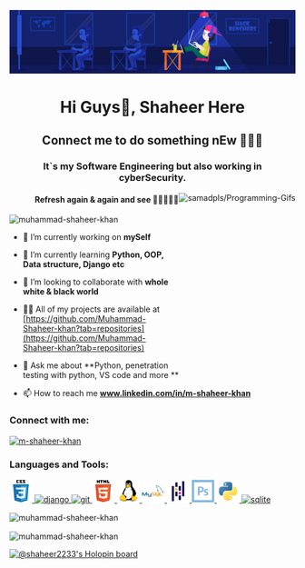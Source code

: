 ![logo](https://github.com/Muhammad-Shaheer-khan/Muhammad-Shaheer-khan/blob/main/79731568097599.5b50bca477735.jpg)
<h1 align="center">Hi Guys👋, Shaheer Here </h1>
<h2 align="center">Connect me to do something nEw 👨🏻‍💻</h2>
<h3 align="center">It`s my Software Engineering but also working in cyberSecurity.</h3>

<a href='https://github.com/samadpls/Programing-Gifs'>
<img align='right' src='https://programming-gifs.herokuapp.com/' widht=100 height=300 alt='samadpls/Programming-Gifs'></a>
<h4 align='right'> Refresh again & again and see 💁🏻‍♂️👉🏻</h4>
<p align="left"> <img src="https://komarev.com/ghpvc/?username=muhammad-shaheer-khan&label=Profile%20views&color=0e75b6&style=flat" alt="muhammad-shaheer-khan" /> </p>

- 🔭 I’m currently working on **mySelf**

- 🌱 I’m currently learning **Python, OOP, Data structure, Django etc**

- 👯 I’m looking to collaborate with **whole white & black world**

- 👨‍💻 All of my projects are available at [https://github.com/Muhammad-Shaheer-khan?tab=repositories](https://github.com/Muhammad-Shaheer-khan?tab=repositories)

- 💬 Ask me about **Python, penetration testing with python, VS code and more  **

- 📫 How to reach me **www.linkedin.com/in/m-shaheer-khan**

<h3 align="left">Connect with me:</h3>
<p align="left">
<a href="https://linkedin.com/in/m-shaheer-khan" target="blank"><img align="center" src="https://raw.githubusercontent.com/rahuldkjain/github-profile-readme-generator/master/src/images/icons/Social/linked-in-alt.svg" alt="m-shaheer-khan" height="30" width="40" /></a>
</p>
<h3 align="left">Languages and Tools:</h3>
<p align="left"> <a href="https://www.w3schools.com/css/" target="_blank" rel="noreferrer"> <img src="https://raw.githubusercontent.com/devicons/devicon/master/icons/css3/css3-original-wordmark.svg" alt="css3" width="40" height="40"/> </a> <a href="https://www.djangoproject.com/" target="_blank" rel="noreferrer"> <img src="https://cdn.worldvectorlogo.com/logos/django.svg" alt="django" width="40" height="40"/> </a> <a href="https://git-scm.com/" target="_blank" rel="noreferrer"> <img src="https://www.vectorlogo.zone/logos/git-scm/git-scm-icon.svg" alt="git" width="40" height="40"/> </a> <a href="https://www.w3.org/html/" target="_blank" rel="noreferrer"> <img src="https://raw.githubusercontent.com/devicons/devicon/master/icons/html5/html5-original-wordmark.svg" alt="html5" width="40" height="40"/> </a> <a href="https://www.linux.org/" target="_blank" rel="noreferrer"> <img src="https://raw.githubusercontent.com/devicons/devicon/master/icons/linux/linux-original.svg" alt="linux" width="40" height="40"/> </a> <a href="https://www.mysql.com/" target="_blank" rel="noreferrer"> <img src="https://raw.githubusercontent.com/devicons/devicon/master/icons/mysql/mysql-original-wordmark.svg" alt="mysql" width="40" height="40"/> </a> <a href="https://pandas.pydata.org/" target="_blank" rel="noreferrer"> <img src="https://raw.githubusercontent.com/devicons/devicon/2ae2a900d2f041da66e950e4d48052658d850630/icons/pandas/pandas-original.svg" alt="pandas" width="40" height="40"/> </a> <a href="https://www.photoshop.com/en" target="_blank" rel="noreferrer"> <img src="https://raw.githubusercontent.com/devicons/devicon/master/icons/photoshop/photoshop-line.svg" alt="photoshop" width="40" height="40"/> </a> <a href="https://www.python.org" target="_blank" rel="noreferrer"> <img src="https://raw.githubusercontent.com/devicons/devicon/master/icons/python/python-original.svg" alt="python" width="40" height="40"/> </a> <a href="https://www.sqlite.org/" target="_blank" rel="noreferrer"> <img src="https://www.vectorlogo.zone/logos/sqlite/sqlite-icon.svg" alt="sqlite" width="40" height="40"/> </a> </p>

<p><img align="center" src="https://github-readme-stats.vercel.app/api/top-langs?username=muhammad-shaheer-khan&show_icons=true&locale=en&layout=compact" alt="muhammad-shaheer-khan" /></p>

<p><img align="center" src="https://github-readme-streak-stats.herokuapp.com/?user=muhammad-shaheer-khan&" alt="muhammad-shaheer-khan" /></p>

[![@shaheer2233's Holopin board](https://holopin.me/shaheer2233)](https://holopin.io/@shaheer2233)
